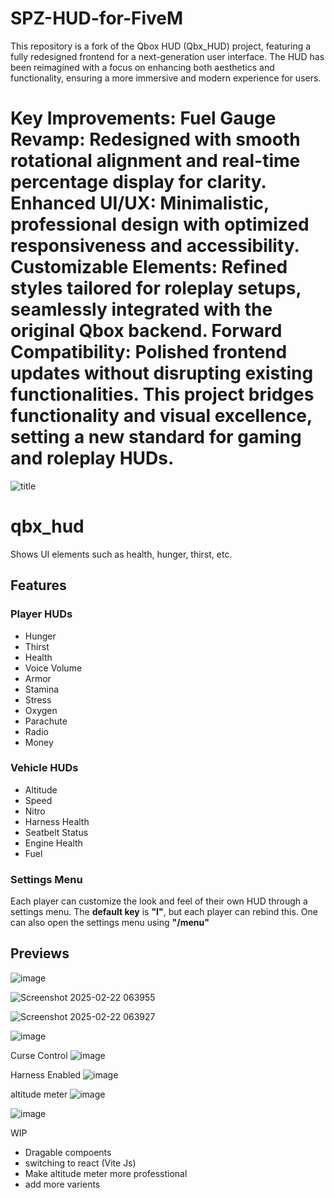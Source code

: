 
# SPZ-HUD-for-FiveM
This repository is a fork of the Qbox HUD (Qbx_HUD) project, featuring a fully redesigned frontend for a next-generation user interface. The HUD has been reimagined with a focus on enhancing both aesthetics and functionality, ensuring a more immersive and modern experience for users.

Key Improvements:
Fuel Gauge Revamp: Redesigned with smooth rotational alignment and real-time percentage display for clarity.
Enhanced UI/UX: Minimalistic, professional design with optimized responsiveness and accessibility.
Customizable Elements: Refined styles tailored for roleplay setups, seamlessly integrated with the original Qbox backend.
Forward Compatibility: Polished frontend updates without disrupting existing functionalities.
This project bridges functionality and visual excellence, setting a new standard for gaming and roleplay HUDs.
=======
![title](https://cdn.discordapp.com/attachments/1027004645912088686/1300262386011476019/hud.jpg?ex=67203336&is=671ee1b6&hm=19669587a83114d4410f36a00714c6b553693688ae5788517dd80ce8461979bc&)

# qbx_hud

Shows UI elements such as health, hunger, thirst, etc.

## Features

### Player HUDs
- Hunger
- Thirst
- Health
- Voice Volume
- Armor
- Stamina
- Stress
- Oxygen
- Parachute
- Radio
- Money

### Vehicle HUDs
- Altitude
- Speed
- Nitro
- Harness Health
- Seatbelt Status
- Engine Health
- Fuel

### Settings Menu
Each player can customize the look and feel of their own HUD through a settings menu.
The **default key** is **"I"**, but each player can rebind this. One can also open the settings menu using **"/menu"**

## Previews
![image](https://github.com/user-attachments/assets/019bf0b0-4464-4b51-a313-8ae1449ddc9c)

![Screenshot 2025-02-22 063955](https://github.com/user-attachments/assets/8e7cf7a0-1b3e-4a0f-a508-19fb39933c9c)

![Screenshot 2025-02-22 063927](https://github.com/user-attachments/assets/0f198912-1383-4dfb-aae6-3b2e7f63088e)

![image](https://github.com/user-attachments/assets/635c71ff-cddc-4474-bc1b-a451ab442be9)

Curse Control
![image](https://github.com/user-attachments/assets/a788b3a4-7701-426c-befd-4abf5370de30)

Harness Enabled
![image](https://github.com/user-attachments/assets/d1e655d4-4881-4796-8f2c-7f95c7e7b4a4)

altitude meter
![image](https://github.com/user-attachments/assets/b163f914-8082-4516-b95f-c43a12fb0458)

![image](https://github.com/user-attachments/assets/a01c3975-f569-4531-bfb3-1b287d03f421)


WIP
* Dragable compoents
* switching to react (Vite Js)
* Make altitude meter more professtional
* add more varients
